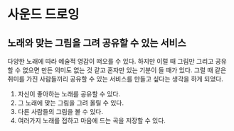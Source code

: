 # 사운드 드로잉

## 노래와 맞는 그림을 그려 공유할 수 있는 서비스

다양한 노래에 따라 예술적 영감이 떠오를 수 있다. 하지만 이럴 때 그림만 그리고 공유할 수 없으면 만든 의미도 없는 것 같고 혼자만 있는 기분이 들 때가 있다. 그럴 때 같은 취미를 가진 사람들끼리 공유할 수 있는 서비스를 만들고 싶다는 생각을 하게 되었다.

1. 자신이 좋아하는 노래를 공유할 수 있다.
2. 그 노래에 맞는 그림을 그려 올릴 수 있다.
3. 다른 사람들의 그림을 볼 수 있다.
4. 여러가지 노래를 접하고 마음에 드는 곡을 저장할 수 있다.

